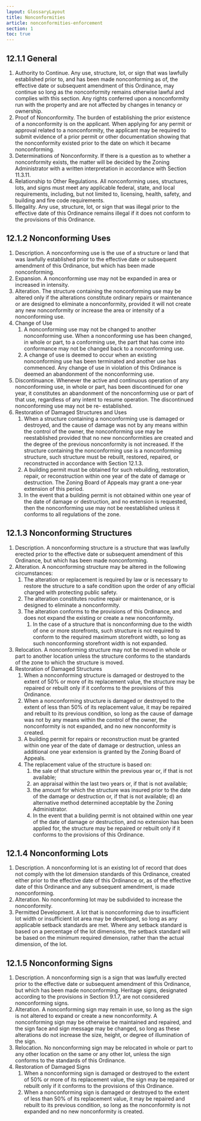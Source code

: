 ```yaml
---
layout: GlossaryLayout
title: Nonconformities
article: nonconformities-enforcement
section: 1
toc: true
---
```


## 12.1.1 General

1. Authority to Continue. Any use, structure, lot, or sign that was lawfully established prior to, and has been made nonconforming as of, the effective date or subsequent amendment of this Ordinance, may continue so long as the nonconformity remains otherwise lawful and
   complies with this section. Any rights conferred upon a nonconformity run with the property and are not affected by changes in tenancy or ownership.
2. Proof of Nonconformity. The burden of establishing the prior existence of a nonconformity is on
   the applicant. When applying for any permit or approval related to a nonconformity, the applicant may be required to submit evidence of a prior permit or other documentation showing that the nonconformity existed prior to the date on which it became nonconforming.
3. Determinations of Nonconformity. If there is a question as to whether a nonconformity exists, the matter will be decided by the Zoning Administrator with a written interpretation in accordance with Section 11.3.11.
4. Relationship to Other Regulations. All nonconforming uses, structures, lots, and signs must meet any applicable federal, state, and local requirements, including, but not limited to, licensing, health, safety, and building and fire code requirements.
5. Illegality. Any use, structure, lot, or sign that was illegal prior to the effective date of this Ordinance remains illegal if it does not conform to the provisions of this Ordinance.

## 12.1.2 Nonconforming Uses

1. Description. A nonconforming use is the use of a structure or land that was lawfully established prior to the effective date or subsequent amendment of this Ordinance, but which has been made nonconforming.
2. Expansion. A nonconforming use may not be expanded in area or increased in intensity.
3. Alteration. The structure containing the nonconforming use may be altered only if the alterations constitute ordinary repairs or maintenance or are designed to eliminate a
   nonconformity, provided it will not create any new nonconformity or increase the area or intensity of a nonconforming use.
4. Change of Use
   1. A nonconforming use may not be changed to another nonconforming use. When a nonconforming use has been changed, in whole or part, to a conforming use, the part that has come into conformance may not be changed back to a nonconforming use.
   2. A change of use is deemed to occur when an existing nonconforming use has been terminated and another use has commenced. Any change of use in violation of this Ordinance is deemed an abandonment of the nonconforming use.
5. Discontinuance. Whenever the active and continuous operation of any nonconforming use, in whole or part, has been discontinued for one year, it constitutes an abandonment of the nonconforming use or part of that use,
   regardless of any intent to resume operation. The discontinued nonconforming use may not be re- established.
6. Restoration of Damaged Structures and Uses
   1. When a structure containing a nonconforming use is damaged or destroyed, and the cause of damage was not by any means within the control of the owner, the nonconforming use may be reestablished provided that no new nonconformities are created and the degree of the previous nonconformity is not increased. If the structure containing the nonconforming use is a nonconforming structure, such structure must be rebuilt, restored, repaired, or reconstructed in accordance with Section 12.1.3.
   2. A building permit must be obtained for such rebuilding, restoration, repair, or reconstruction within one year of the date of damage or destruction. The Zoning Board of Appeals may grant a one-year extension of this period.
   3. In the event that a building permit is not obtained within one year of the date of damage or destruction, and no extension is requested, then the nonconforming use may not be reestablished unless it conforms to all regulations of the zone.

## 12.1.3 Nonconforming Structures

1. Description. A nonconforming structure is a structure that was lawfully erected prior to the effective date or subsequent amendment of this Ordinance, but which has been made nonconforming.
2. Alteration. A nonconforming structure may be altered in the following circumstances:
   1. The alteration or replacement is required by law or is necessary to restore the structure to a safe condition upon the order of any official charged with protecting public safety.
   2. The alteration constitutes routine repair or maintenance, or is designed to eliminate a nonconformity.
   3. The alteration conforms to the provisions of this Ordinance, and does not expand the existing or create a new nonconformity.
      1. In the case of a structure that is nonconforming due to the width of one or more storefronts, such structure is not required to conform to the required maximum storefront width, so long as such nonconforming storefront width is not expanded.
3. Relocation. A nonconforming structure may not be moved in whole or part to another location unless the structure conforms to the standards of the zone to which the structure is moved.
4. Restoration of Damaged Structures
   1. When a nonconforming structure is damaged or destroyed to the extent of 50% or more of its replacement value, the structure may be repaired or rebuilt only if it conforms to the provisions of this Ordinance.
   2. When a nonconforming structure is damaged or destroyed to the extent of less than 50% of its replacement value, it may be repaired and rebuilt to its previous condition, so long as the cause of damage was not by any means within the control of the owner, the nonconformity is not expanded, and no new nonconformity is created.
   3. A building permit for repairs or reconstruction must be granted within one year of the date of damage or destruction, unless an additional one year extension is granted by the Zoning Board of Appeals.
   4. The replacement value of the structure is based on:
      1. the sale of that structure within the previous year or, if that is not available;
      2. an appraisal within the last two years or, if that is not available;
      3. the amount for which the structure was insured prior to the date of the damage or destruction or, if that is not available; d) an alternative method determined acceptable by the Zoning Administrator.
      4. In the event that a building permit is not obtained within one year of the date of damage or destruction, and no extension has been applied for, the structure may be repaired or rebuilt only if it conforms to the provisions of this Ordinance.

## 12.1.4 Nonconforming Lots

1. Description. A nonconforming lot is an existing lot of record that does not comply with the lot dimension standards of this Ordinance, created either prior to the effective date of this Ordinance or, as of the effective date of this Ordinance
   and any subsequent amendment, is made nonconforming.
2. Alteration. No nonconforming lot may be subdivided to increase the nonconformity.
3. Permitted Development. A lot that is nonconforming due to insufficient lot width or insufficient lot area may be developed, so long as any applicable setback standards are met. Where any setback standard is based on a percentage of the lot dimensions, the setback standard will be based on the minimum required dimension, rather than the actual dimension, of the lot.

## 12.1.5 Nonconforming Signs

1. Description. A nonconforming sign is a sign that was lawfully erected prior to the effective date or subsequent amendment of this Ordinance, but which has been made nonconforming. Heritage signs, designated according to the provisions in Section 9.1.7, are not considered nonconforming signs.
2. Alteration. A nonconforming sign may remain in use, so long as the sign is not altered to expand or create a new nonconformity. A nonconforming sign may be otherwise be maintained and repaired, and the sign face and sign message may be changed, so long as these alterations do not increase the size, height, or degree of illumination of the sign.
3. Relocation. No nonconforming sign may be relocated in whole or part to any other location on the same or any other lot, unless the sign conforms to the standards of this Ordinance.
4. Restoration of Damaged Signs
   1. When a nonconforming sign is damaged or destroyed to the extent of 50% or more of its replacement value, the sign may be repaired or rebuilt only if it conforms to the provisions of this Ordinance.
   2. When a nonconforming sign is damaged or destroyed to the extent of less than 50% of its replacement value, it may be repaired and rebuilt to its previous condition, so long as the nonconformity is not expanded and no new nonconformity is created.
